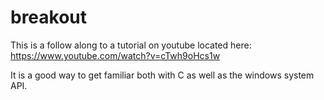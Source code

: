 # breakout

This is a follow along to a tutorial on youtube located here:
https://www.youtube.com/watch?v=cTwh9oHcs1w

It is a good way to get familiar both with C as well as the windows system API. 
